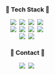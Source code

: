 <h3 align="center">🫧 Tech Stack 🫧</h3>
<div align="center">
  <img src="https://img.shields.io/badge/html5-E34F26?style=for-the-badge&logo=html5&logoColor=FFFFFF" />&nbsp
  <img src="https://img.shields.io/badge/css3-1572B6?style=for-the-badge&logo=css3&logoColor=FFFFFF" />&nbsp
  <img src="https://img.shields.io/badge/javascript-F7DF1E?style=for-the-badge&logo=javascript&logoColor=20232a" />&nbsp
  <img src="https://img.shields.io/badge/typescript-3178C6?style=for-the-badge&logo=typescript&logoColor=FFFFFF" />&nbsp
</div>
<div align="center">
  <img src="https://img.shields.io/badge/react-20232A?style=for-the-badge&logo=react&logoColor=61DAFB" />&nbsp
  <img src="https://img.shields.io/badge/redux-764ABC?style=for-the-badge&logo=redux&logoColor=FFFFFF" />&nbsp
  <img src="https://img.shields.io/badge/tanstack%20Query-FF4154?style=for-the-badge&logo=react%20query&logoColor=FFFFFF" />&nbsp
  <img src="https://img.shields.io/badge/next.js-000000?style=for-the-badge&logo=nextdotjs&logoColor=FFFFFF" />&nbsp
</div>
<div align="center">
  <img src="https://img.shields.io/badge/styled%20components-DB7093?style=for-the-badge&logo=styledcomponents&logoColor=FFFFFF" />&nbsp
  <img src="https://img.shields.io/badge/tailwind%20css-06B6D4?style=for-the-badge&logo=tailwindcss&logoColor=FFFFFF" />&nbsp
</div>

<h3 align="center">📨 Contact 📨</h3>
<div align="center">
  <a href="mailto:aotoyae@gmail.com" target="_blank"><img src="https://img.shields.io/badge/email-42A1DC?style=for-the-badge&logo=gmail&logoColor=FFFFFF"/></a>&nbsp
  <a href="https://aotoyae.tistory.com/" target="_blank"><img src="https://img.shields.io/badge/blog-FF5A4A?style=for-the-badge&logo=tistory&logoColor=FFFFFF"/></a>&nbsp
</div>
